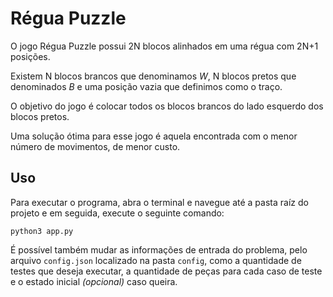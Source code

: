 # Régua Puzzle

O jogo Régua Puzzle possui 2N blocos alinhados em uma régua com 2N+1 posições.

Existem N blocos brancos que denominamos *W*, N blocos pretos que denominados *B* e uma posição vazia que definimos como o traço.

O objetivo do jogo é colocar todos os blocos brancos do lado esquerdo dos blocos pretos.

Uma solução ótima para esse jogo é aquela encontrada com o menor número de movimentos, de menor custo.
## Uso

Para executar o programa, abra o terminal e navegue até a pasta raíz do projeto e em seguida, execute o seguinte comando:

```
python3 app.py
```

É possível também mudar as informações de entrada do problema, pelo arquivo ``config.json`` localizado na pasta ``config``, como a quantidade de testes que deseja executar, a quantidade de peças para cada caso de teste e o estado inicial *(opcional)* caso queira.
